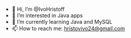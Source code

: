 - 👋 Hi, I’m @IvoHristoff
- 👀 I’m interested in Java apps
- 🌱 I’m currently learning Java and MySQL
- 📫 How to reach me: hristovivo24@gmail.com

<!---
IvoHristoff/IvoHristoff is a ✨ special ✨ repository because its `README.md` (this file) appears on your GitHub profile.
You can click the Preview link to take a look at your changes.
--->
